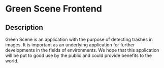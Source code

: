 # Green Scene Frontend
## Description
Green Scene is an application with the purpose of detecting trashes in images. It is important as an underlying application for further developments in the fields of environments. We hope that this application will be put to good use by the public and could provide benefits to the world.